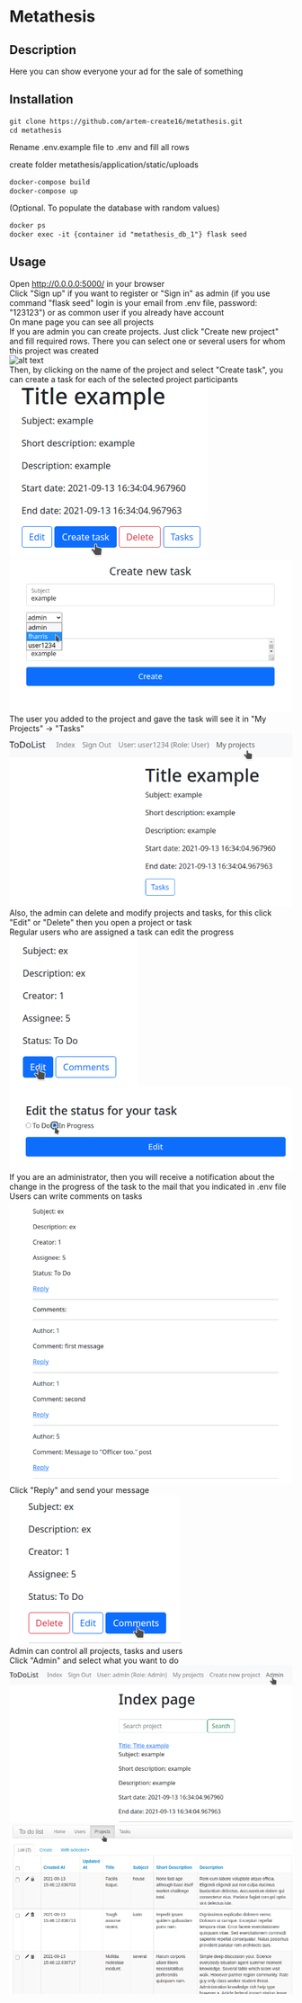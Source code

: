 # Metathesis
## Description
Here you can show everyone your ad for the sale of something
## Installation
```
git clone https://github.com/artem-create16/metathesis.git
cd metathesis
```
Rename .env.example file to .env and fill all rows

create folder metathesis/application/static/uploads
```
docker-compose build
docker-compose up
```

(Optional. To populate the database with random values)

```
docker ps
docker exec -it {container id "metathesis_db_1"} flask seed 
```
## Usage
Open http://0.0.0.0:5000/ in your browser <br />
Click "Sign up" if you want to register or "Sign in" as admin (if you use command "flask seed" login is your email from .env file, password: "123123") or as common user if you already have account <br />
On mane page you can see all projects <br />
If you are admin you can create projects. Just click "Create new project" and fill required rows. There you can select one or several users for whom this project was created <br />
![alt text](https://github.com/artem-create16/to-do-list/blob/master/asserts/images/create_proj.png?raw=true) <br />
Then, by clicking on the name of the project and select "Create task", you can create a task for each of the selected project participants <br />
![alt text](https://github.com/artem-create16/to-do-list/blob/master/asserts/images/create_task.png?raw=true) <br />
![alt text](https://github.com/artem-create16/to-do-list/blob/master/asserts/images/create_task2.png?raw=true) <br />
The user you added to the project and gave the task will see it in "My Projects" -> "Tasks" <br />
![alt text](https://github.com/artem-create16/to-do-list/blob/master/asserts/images/user_proj.png?raw=true) <br />
Also, the admin can delete and modify projects and tasks, for this click "Edit" or "Delete" then you open a project or task <br />
Regular users who are assigned a task can edit the progress <br />
![alt text](https://github.com/artem-create16/to-do-list/blob/master/asserts/images/edit_status.png?raw=true) <br />
![alt text](https://github.com/artem-create16/to-do-list/blob/master/asserts/images/edit_status2.png?raw=true) <br />
If you are an administrator, then you will receive a notification about the change in the progress of the task to the mail that you indicated in .env file
Users can write comments on tasks 
![alt text](https://github.com/artem-create16/to-do-list/blob/master/asserts/images/comments.png?raw=true) <br />
Click "Reply" and send your message
![alt text](https://github.com/artem-create16/to-do-list/blob/master/asserts/images/comments2.png?raw=true) <br />
Admin can control all projects, tasks and users <br />
Click "Admin" and select what you want to do
![alt text](https://github.com/artem-create16/to-do-list/blob/master/asserts/images/admin.png?raw=true) <br />
![alt text](https://github.com/artem-create16/to-do-list/blob/master/asserts/images/admin2.png?raw=true) <br />








